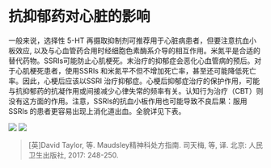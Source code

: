# 抗抑郁药对心脏的影响  

一般来说，选择性 5-HT 再摄取抑制剂可推荐用于心脏病患者，但要注意抗血小板效应, 以及与心血管药合用时经细胞色素酶系介导的相互作用。米氮平是合适的替代药物。SSRIs可能防止心肌梗死。末治疗的抑郁症会恶化心血管病的预后。对于心肌梗死患者，使用SSRIs 和米氮平不但不增加死亡率，甚至还可能降低死亡率。因此，心梗后应该以SSRI 治疗抑郁症。心梗后抑郁症治疗的保护作用，可能与抗抑郁药的抗凝作用或间接减少心律失常的频率有关。认知行为治疗（CBT）则没有这方面的作用。注意，SSRIs的抗血小板作用也可能导致不良后果：服用 SSRIs 的患者更容易出现上消化道出血。全貌详见下表。

![](https://www.shsmu.top/wp-content/uploads/2022/11/%E8%A1%A84.17-%E6%8A%97%E6%8A%91%E9%83%81%E8%8D%AF%E5%AF%B9%E5%BF%83%E8%84%8F%E5%BD%B1%E5%93%8D%E7%9A%84%E5%B0%8F%E7%BB%93_%E9%A1%B5%E9%9D%A2_1-1-1024x585.jpg)
![](https://www.shsmu.top/wp-content/uploads/2022/11/%E8%A1%A84.17-%E6%8A%97%E6%8A%91%E9%83%81%E8%8D%AF%E5%AF%B9%E5%BF%83%E8%84%8F%E5%BD%B1%E5%93%8D%E7%9A%84%E5%B0%8F%E7%BB%93_%E9%A1%B5%E9%9D%A2_2-1024x714.jpg)

> [英]David Taylor, 等. Maudsley精神科处方指南. 司天梅, 等, 译. 北京: 人民卫生出版社, 2017: 248-250.